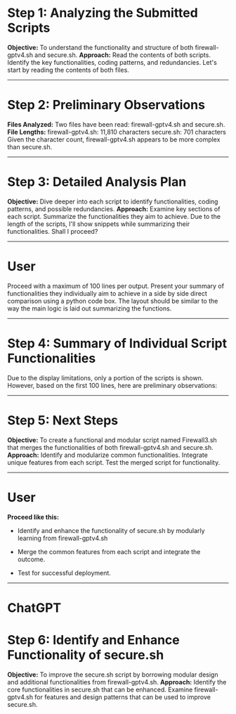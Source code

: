 # Step 1: Analyzing the Submitted Scripts
**Objective:** To understand the functionality and structure of both firewall-gptv4.sh and secure.sh.
**Approach:**
Read the contents of both scripts.
Identify the key functionalities, coding patterns, and redundancies.
Let's start by reading the contents of both files.

---

# Step 2: Preliminary Observations
**Files Analyzed:** Two files have been read: firewall-gptv4.sh and secure.sh.
**File Lengths:**
firewall-gptv4.sh: 11,810 characters
secure.sh: 701 characters
Given the character count, firewall-gptv4.sh appears to be more complex than secure.sh.

---

# Step 3: Detailed Analysis Plan
**Objective:** Dive deeper into each script to identify functionalities, coding patterns, and possible redundancies.
**Approach:**
Examine key sections of each script.
Summarize the functionalities they aim to achieve.
Due to the length of the scripts, I'll show snippets while summarizing their functionalities. Shall I proceed?

---

# User
Proceed with a maximum of 100 lines per output. Present your summary of functionalities they individually aim to achieve in a side by side direct comparison using a python code box. The layout should be similar to the way the main logic is laid out summarizing the functions.

---

# Step 4: Summary of Individual Script Functionalities
Due to the display limitations, only a portion of the scripts is shown. However, based on the first 100 lines, here are preliminary observations:

---

# Step 5: Next Steps
**Objective:** To create a functional and modular script named Firewall3.sh that merges the functionalities of both firewall-gptv4.sh and secure.sh.
**Approach:**
Identify and modularize common functionalities.
Integrate unique features from each script.
Test the merged script for functionality.

---

# User
**Proceed like this:**

* Identify and enhance the functionality of secure.sh by modularly learning from firewall-gptv4.sh

* Merge the common features from each script and integrate the outcome.

* Test for successful deployment.

---

# ChatGPT
# Step 6: Identify and Enhance Functionality of secure.sh
**Objective:**
To improve the secure.sh script by borrowing modular design and additional functionalities from firewall-gptv4.sh.
**Approach:**
Identify the core functionalities in secure.sh that can be enhanced.
Examine firewall-gptv4.sh for features and design patterns that can be used to improve secure.sh.

